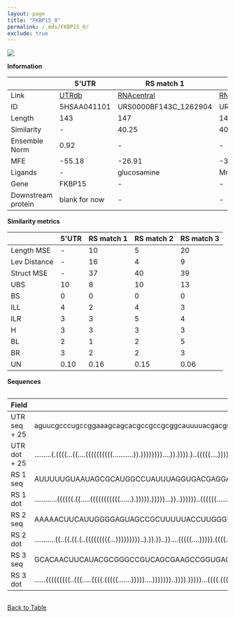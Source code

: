 ```yaml
---
layout: page
title: "FKBP15_0"
permalink: /_mds/FKBP15_0/
exclude: true
---
```




![](../../alns_9.28.22/aln_5HSAA041101_0.967.png?raw=true)


**Information**

| | 5'UTR       | RS match 1   | RS match 2  | RS match 3 |
| ---- | ----------- | ----------- | ----------- | ----------- |
| Link | <a href="http://utrdb.ba.itb.cnr.it/getutr/5HSAA041101/1" target="_blank" rel="noopener noreferrer">UTRdb</a>   | <a href="https://rnacentral.org/rna/URS0000BF143C/1262904" target="_blank" rel="noopener noreferrer">RNAcentral</a>     |<a href="https://rnacentral.org/rna/URS0000C34E0B/1217655" target="_blank" rel="noopener noreferrer">RNAcentral</a>  | <a href="https://rnacentral.org/rna/URS0000DB3BBF/1797673" target="_blank" rel="noopener noreferrer">RNAcentral</a>   |
| ID | 5HSAA041101     | URS0000BF143C_1262904     | URS0000C34E0B_1217655     | URS0000DB3BBF_1797673     |
| Length | 143     |  147    | 145   |  146    |
| Similarity | - | 40.25 | 40.83 | 40.90 |
| Ensemble Norm | 0.92 | - | - | - |
| MFE | -55.18 | -26.91 | -31.35 | -57.31 |
| Ligands | - | glucosamine | Mn2+ | cobalamin |
| Gene | FKBP15 | - | - | - |
| Downstream protein | blank for now    |    -    | -  | - |


**Similarity metrics**

| | 5'UTR       | RS match 1   | RS match 2  | RS match 3 |
| ---- | ----------- | ----------- | ----------- | ----------- |
| Length MSE | - | 10 | 5 | 20 |
| Lev Distance | - | 16 | 4 | 9 |
| Struct MSE | - | 37 | 40 | 39 |
| UBS| 10 | 8 | 10 | 13 |
| BS | 0 | 0 | 0 | 0 |
| ILL | 4 | 2 | 4 | 3 |
| ILR | 3 | 3 | 5 | 4 |
| H | 3 | 3 | 3 | 3 |
| BL | 2 | 1 | 2 | 5 |
| BR | 3 | 2 | 2 | 3 |
| UN | 0.10 | 0.16 | 0.15 | 0.06 |

**Sequences**


<div style="overflow-x:auto;">

<table>
<colgroup>
<col width="30%" />
<col width="70%" />
</colgroup>
<thead>
<tr class="header">
<th>Field</th>
<th>Description</th>
</tr>
</thead>
<tbody>
<tr>
<td markdown="span">UTR seq + 25 </td>
<td markdown="span"> aguucgcccugccggaaagcagcacgccgccgcggcauuuuacgacgucggcggugacaggcccugggacucugggaauacccagcuuccuccccgcaacccggugaaagccaacgcaATGTTCGGTGCGGGGGACGAGGACG </td>
</tr>
<tr>
<td markdown="span">UTR dot + 25  </td>
<td markdown="span"> .........(.((((...((....((((((((((...........)).))))))))....)).)))).)..(((((....)))))((((.((((((((..((((.....((....)).....))))))))))))..))))...
</td>
</tr>


<tr>
<td markdown="span">RS 1 seq </td>
<td markdown="span"> AUUUUUGUAAUAGCGCAUGGCCUAUUUAGGUGACGAGGACUUACAUUGUCGAUUUAUCAGCGGAUGUGUAAGCGGAGAAGUUUUACUUCGUAAAAUACCUUAAAAAAAUAAAAUCAAAAUUAUAACAAAGAGGUAUUUAAUAAAACA
</td>
</tr>


<tr>
<td markdown="span">RS 1 dot </td>
<td markdown="span"> ............((((((.((.....(((((((((((......).))))).)))))...))..))))))..((((((........)))))).(((((((((......((((........))))......))))))))).........
</td>
</tr>


<tr>
<td markdown="span">RS 2 seq </td>
<td markdown="span"> AAAAACUUCAUUGGGGAGUAGCCGCUUUUUACCUUGGGUAAAAAGGUGAUGGUCAACAUAAUUGCUUAAACAAGCAUGGUCAUCAUAGCAAAGAACCAAAAGAUCCUCUGAUCAUAGAUUUCUUUUUGUUGGCAAGACCUUUGAU
</td>
</tr>


<tr>
<td markdown="span">RS 2 dot </td>
<td markdown="span"> ...........((..((.((.(..(((((((((...)))))))))..).)).))..))....(((((....))))).((((....((((((((((......((((....))))......)))))..)))))....))))......
</td>
</tr>


<tr>
<td markdown="span">RS 3 seq </td>
<td markdown="span"> GCACAACUUCAUACGCGGGCCGUCAGCGAAGCCGGUGAGAGUCCGGCAGGGUCGCGCCACCGUGAUGGAGCACUGACUCCGAACUCGGGUCGCCUGACGUCCCGCUCGCGGCCAAGACACCUUCGCGUGAAAGGGGUCAGGUCAGG
</td>
</tr>


<tr>
<td markdown="span">RS 3 dot </td>
<td markdown="span"> ......(((((((((..(((.....((((.(((((.......)))))....)))))))..)))).)))))...((((.(((....)))))))((((((.((((..((((.((.(((....))).))))))..)))...).))))))
</td>
</tr>

</tbody>
</table>


</div>


[Back to Table](../../display)
